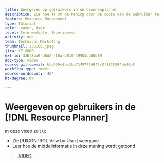 ```yaml
---
title: Weergeven op gebruikers in de bronnenplanner
description: Zie hoe te om de Mening door de optie van de Gebruiker te gebruiken en hoe de middelinformatie in deze mening wordt getoond.
feature: Resource Management
type: Tutorial
role: Leader, User
level: Intermediate, Experienced
activity: use
team: Technical Marketing
thumbnail: 335168.jpeg
jira: KT-8880
exl-id: 336f8ba9-d8d2-410a-b010-49981db00d89
doc-type: video
source-git-commit: bbdf99c6bc1be714077fd94fc3f8325394de36b3
workflow-type: tm+mt
source-wordcount: '46'
ht-degree: 0%

---
```


# Weergeven op gebruikers in de [!DNL Resource Planner]

In deze video zult u:

* Zie [!UICONTROL View by User] weergave
* Leer hoe de middelinformatie in deze mening wordt getoond


>[!VIDEO](https://video.tv.adobe.com/v/3443812/?quality=12&learn=on&enablevpops=1&captions=dut)
